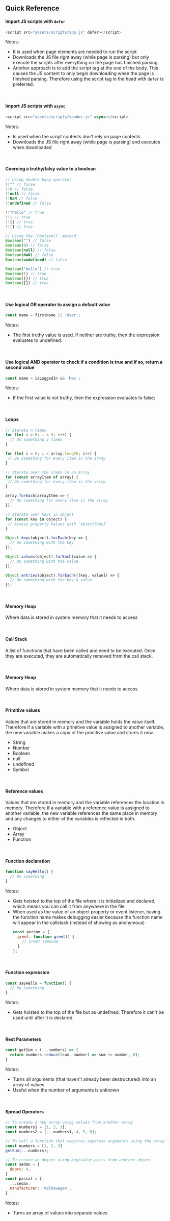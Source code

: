 ## Quick Reference



#### Import JS scripts with `defer`
```js
<script src="assets/scripts/app.js" defer></script>
```
Notes:
- It is used when page elements are needed to run the script
- Downloads the JS file right away (while page is parsing) but only execute the scripts after everything on the page has finished parsing
- Another approach is to add the script tag at the end of the body. This causes the JS content to only begin downloading when the page is finished parsing. Therefore using the script tag in the head with `defer` is preferred.

<br>

#### Import JS scripts with `async`
```js
<script src="assets/scripts/vendor.js" async></script>
```
Notes:
- Is used when the script contents don't rely on page contents
- Downloads the JS file right away (while page is parsing) and executes when downloaded

<br>


#### Coercing a truthy/falsy value to a boolean
```js
// Using double bang operator
!!"" // false
!!0 // false
!!null // false
!!NaN // false
!!undefined // false

!!"hello" // true
!!1 // true
!!{} // true
!![] // true

// Using the `Boolean()` method
Boolean("") // false
Boolean(0) // false
Boolean(null) // false
Boolean(NaN) // false
Boolean(undefined) // false

Boolean("hello") // true
Boolean(1) // true
Boolean({}) // true
Boolean([]) // true

```

<br>


#### Use logical OR operator to assign a default value
```js
const name = firstName || 'User';
```
Notes:
- The first truthy value is used. If neither are truthy, then the expression evaluates to undefined.

<br>


#### Use logical AND operator to check if a condition is true and if so, return a second value
```js
const name = isLoggedIn && 'Max';
```
Notes:
- If the first value is not truthy, then the expression evaluates to false;

<br>

#### Loops
```js
// Iterate n times
for (let i = 0; i < 3; i++) {
  // Do something 3 times
}

for (let i = 0; i < array.length; i++) {
 // Do something for every item in the array
}

// Iterate over the items in an array
for (const arrayItem of array) {
 // Do something for every item in the array
}

array.forEach(arrayItem => {
  // Do something for every item in the array
});

// Iterate over keys in object
for (const key in object) {
 // Access property values with `object[key]`
}

Object.keys(object).forEach(key => {
  // Do something with the key
});

Object.values(object).forEach(value => {
  // Do something with the value
});

Object.entries(object).forEach(([key, value]) => {
  // Do something with the key & value
});
```

<br>

#### Memory Heap
Where data is stored in system memory that it needs to access

<br>

#### Call Stack
A list of functions that have been called and need to be executed. Once they are executed, they are automatically removed from the call stack.

<br>

#### Memory Heap
Where data is stored in system memory that it needs to access

<br>

#### Primitive values
Values that are stored in memory and the variable holds the value itself. Therefore if a variable with a primitive value is assigned to another variable, the new variable makes a copy of the primitive value and stores it new.
- String
- Number
- Boolean
- null
- undefined
- Symbol

<br>

#### Reference values
Values that are stored in memory and the variable references the location in memory. Therefore if a variable with a reference value is assigned to another variable, the new variable references the same place in memory and any changes to either of the variables is reflected in both.
- Object
- Array
- Function

<br>

#### Function declaration
```js
function sayHello() {
  // Do something
}
```
Notes:
- Gets hoisted to the top of the file where it is initialized and declared, which means you can call it from anywhere in the file
- When used as the value of an object property or event listener, having the function name makes debugging easier because the function name will appear in the callstack (instead of showing as anonymous)
  ```js
  const person = {
    greet: function greet() {
      // Greet someone
    }
  };
  ```
<br>



#### Function expression
```js
const sayHello = function() {
  // Do something
}
```
Notes:
- Gets hoisted to the top of the file but as undefined. Therefore it can't be used until after it is declared.

<br>


#### Rest Parameters
```js
const getSum = (...numbers) => {
  return numbers.reduce((sum, number) => sum += number, 0);
}
```
Notes:
- Turns all arguments (that haven't already been destructured) into an array of values
- Useful when the number of arguments is unknown

<br>


#### Spread Operators
```js
// To create a new array using values from another array
const numbers1 = [1, 2, 3];
const numbers2 = [...numbers1, 4, 5, 6];

// To call a function that requires separate arguments using the array values
const numbers = [1, 2, 3]
getSum(...numbers);

// To create an object using key/value pairs from another object
const sedan = {
  doors: 4,
}
const passat = {
  ...sedan,
  manufacturer: 'Volkswagen',
}
```
Notes:
- Turns an array of values into separate values

<br>



